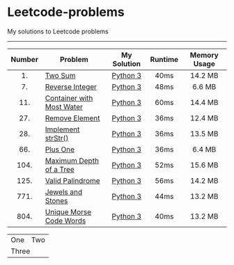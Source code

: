 # Leetcode-problems
My solutions to Leetcode problems

---

| Number | Problem | My Solution | Runtime | Memory Usage |
|:---------:|---------|:-------------:|:---------:|:--------------:|
| 1. |[Two Sum](https://leetcode.com/problems/two-sum/) | [Python 3](https://github.com/HarshdipD/Leetcode-problems/blob/master/Python3/two-sum.py) | 40ms | 14.2 MB |
| 7. |[Reverse Integer](https://leetcode.com/problems/reverse-integer/) | [Python 3](https://github.com/HarshdipD/Leetcode-problems/blob/master/Python3/Reverse-Integer.py) | 48ms | 6.6 MB |
| 11. |[Container with Most Water](https://leetcode.com/problems/container-with-most-water/) | [Python 3](https://github.com/HarshdipD/Leetcode-problems/blob/master/Python3/Container%20with%20Most%20Water.py) | 60ms | 14.4 MB |
| 27. |[Remove Element](https://leetcode.com/problems/remove-element/) | [Python 3](https://github.com/HarshdipD/Leetcode-problems/blob/master/Python3/Remove%20element.py) | 36ms | 12.4 MB |
| 28. |[Implement strStr()](https://leetcode.com/problems/implement-strstr/) | [Python 3](https://github.com/HarshdipD/Leetcode-problems/blob/master/Python3/Implement%20strStr()) | 36ms | 13.5 MB |
| 66. |[Plus One](https://leetcode.com/problems/plus-one) | [Python 3](https://github.com/HarshdipD/Leetcode-problems/blob/master/Python3/Plus%20One.py) | 36ms | 6.4 MB |
| 104. |[Maximum Depth of a Tree](https://leetcode.com/problems/maximum-depth-of-binary-tree/) | [Python 3](https://github.com/HarshdipD/Leetcode-problems/blob/master/Python3/Maximum%20Depth%20of%20a%20Binary%20Tree.py) | 52ms | 15.6 MB |
| 125. |[Valid Palindrome](https://leetcode.com/problems/maximum-depth-of-binary-tree/) | [Python 3](https://github.com/HarshdipD/Leetcode-problems/blob/master/Python3/Palindrome%20Number.py) | 56ms | 14.2 MB |
| 771. |[Jewels and Stones](https://leetcode.com/problems/jewels-and-stones/) | [Python 3](https://github.com/HarshdipD/Leetcode-problems/blob/master/Python3/Jewels%20and%20Stones.py) | 44ms | 13.2 MB |
| 804. |[Unique Morse Code Words](https://leetcode.com/problems/unique-morse-code-words/) | [Python 3](https://github.com/HarshdipD/Leetcode-problems/blob/master/Python3/Unique%20Morse%20Code%20Words.py) | 40ms | 13.2 MB |

<table>
  <tr>
    <td>One</td>
    <td>Two</td>
  </tr>
  <tr>
    <td colspan="2">Three</td>
  </tr>
</table>
